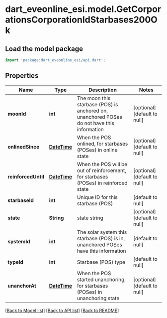 # dart_eveonline_esi.model.GetCorporationsCorporationIdStarbases200Ok

## Load the model package
```dart
import 'package:dart_eveonline_esi/api.dart';
```

## Properties
Name | Type | Description | Notes
------------ | ------------- | ------------- | -------------
**moonId** | **int** | The moon this starbase (POS) is anchored on, unanchored POSes do not have this information | [optional] [default to null]
**onlinedSince** | [**DateTime**](DateTime.md) | When the POS onlined, for starbases (POSes) in online state | [optional] [default to null]
**reinforcedUntil** | [**DateTime**](DateTime.md) | When the POS will be out of reinforcement, for starbases (POSes) in reinforced state | [optional] [default to null]
**starbaseId** | **int** | Unique ID for this starbase (POS) | [default to null]
**state** | **String** | state string | [optional] [default to null]
**systemId** | **int** | The solar system this starbase (POS) is in, unanchored POSes have this information | [default to null]
**typeId** | **int** | Starbase (POS) type | [default to null]
**unanchorAt** | [**DateTime**](DateTime.md) | When the POS started unanchoring, for starbases (POSes) in unanchoring state | [optional] [default to null]

[[Back to Model list]](../README.md#documentation-for-models) [[Back to API list]](../README.md#documentation-for-api-endpoints) [[Back to README]](../README.md)


